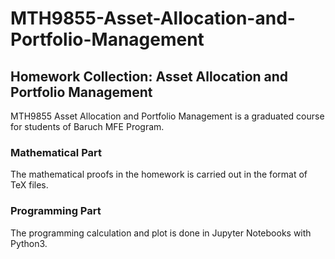 # MTH9855-Asset-Allocation-and-Portfolio-Management
## Homework Collection: Asset Allocation and Portfolio Management

MTH9855 Asset Allocation and Portfolio Management is a graduated course for students of Baruch MFE Program.



### Mathematical Part

The mathematical proofs in the homework is carried out in the format of TeX files.

### Programming Part

The programming calculation and plot is done in Jupyter Notebooks with Python3.
